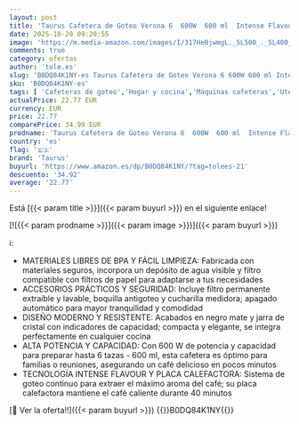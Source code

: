```yaml
---
layout: post
title: 'Taurus Cafetera de Goteo Verona 6  600W  600 ml  Intense Flavour Tech  Placa Calefactora  Filtro Permanente Lavable  Jarra Cristal Antigoteo  Diseño Compacto Negro Mate  BPA Free'
date: 2025-10-20 09:20:55
image: 'https://m.media-amazon.com/images/I/317HeBjwmgL._SL500_._SL400_.jpg'
comments: true
category: ofertas
author: 'tole.es'
slug: 'B0DQ84K1NY-es Taurus Cafetera de Goteo Verona 6 600W 600 ml Intense...'
sku: 'B0DQ84K1NY-es'
tags: [ 'Cafeteras de goteo','Hogar y cocina','Máquinas cafeteras','Utensilios para café y té','cafetera','taurus','🇪🇸', ]
actualPrice: 22.77 EUR
currency: EUR
price: 22.77
comparePrice: 34.99 EUR
prodname: 'Taurus Cafetera de Goteo Verona 6  600W  600 ml  Intense Flavour Tech  Placa Calefactora  Filtro Permanente Lavable  Jarra Cristal Antigoteo  Diseño Compacto Negro Mate  BPA Free'
country: 'es'
flag: '🇪🇸'
brand: 'Taurus'
buyurl: 'https://www.amazon.es/dp/B0DQ84K1NY/?tag=tolees-21'
descuento: '34.92'
average: '22.77'
---
```


Está [{{< param title >}}]({{< param buyurl >}}) en el siguiente enlace!

[![{{< param prodname >}}]({{< param image >}})]({{< param buyurl >}})

ℹ️:

- MATERIALES LIBRES DE BPA Y FÁCIL LIMPIEZA: Fabricada con materiales seguros, incorpora un depósito de agua visible y filtro compatible con filtros de papel para adaptarse a tus necesidades
- ACCESORIOS PRÁCTICOS Y SEGURIDAD: Incluye filtro permanente extraíble y lavable, boquilla antigoteo y cucharilla medidora; apagado automático para mayor tranquilidad y comodidad
- DISEÑO MODERNO Y RESISTENTE: Acabados en negro mate y jarra de cristal con indicadores de capacidad; compacta y elegante, se integra perfectamente en cualquier cocina
- ALTA POTENCIA Y CAPACIDAD: Con 600 W de potencia y capacidad para preparar hasta 6 tazas - 600 ml, esta cafetera es óptimo para familias o reuniones, asegurando un café delicioso en pocos minutos
- TECNOLOGÍA INTENSE FLAVOUR Y PLACA CALEFACTORA: Sistema de goteo continuo para extraer el máximo aroma del café; su placa calefactora mantiene el café caliente durante 40 minutos

[🛒 Ver la oferta!!]({{< param buyurl >}})
{{<world>}}B0DQ84K1NY{{</world>}}
